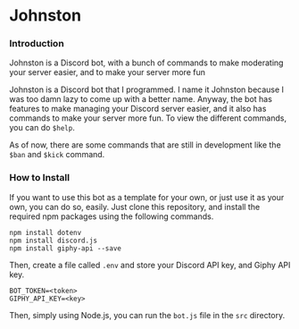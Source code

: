 # Johnston

### Introduction
Johnston is a Discord bot, with a bunch of commands to make moderating your server easier, and to make your server more fun

Johnston is a Discord bot that I programmed. I name it Johnston because I was too damn lazy to come up with a better name. Anyway, the bot has features to make managing your Discord server easier, and it also has commands to make your server more fun.
To view the different commands, you can do `$help`.

As of now, there are some commands that are still in development like the `$ban` and `$kick` command. 

### How to Install
If you want to use this bot as a template for your own, or just use it as your own, you can do so, easily. Just clone this repository, and install the required npm packages using the following commands.
```
npm install dotenv
npm install discord.js
npm install giphy-api --save
```
Then, create a file called `.env` and store your Discord API key, and Giphy API key.
```
BOT_TOKEN=<token>
GIPHY_API_KEY=<key>
```

Then, simply using Node.js, you can run the `bot.js` file in the `src` directory. 

